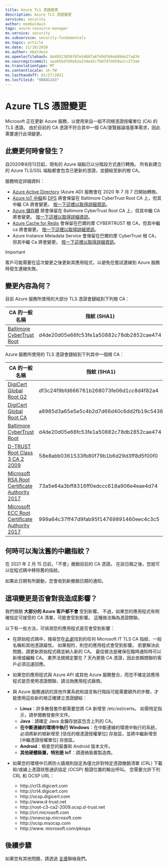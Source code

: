 ```yaml
---
title: Azure TLS 憑證變更
description: Azure TLS 憑證變更
services: security
author: msmbaldwin
tags: azure-resource-manager
ms.service: security
ms.subservice: security-fundamentals
ms.topic: article
ms.date: 11/10/2020
ms.author: mbaldwin
ms.openlocfilehash: bb49523858f07e54887a67d9df68eb894e27ad34
ms.sourcegitcommit: aaa65bd769eb2e234e42cfb07d7d459a2cc273ab
ms.translationtype: MT
ms.contentlocale: zh-TW
ms.lasthandoff: 01/27/2021
ms.locfileid: "98881243"
---
```

# <a name="azure-tls-certificate-changes"></a>Azure TLS 憑證變更  

Microsoft 正在更新 Azure 服務，以使用來自一組不同根憑證授權單位 (CA) 的 TLS 憑證。 由於目前的 CA 憑證不符合其中一個 CA/瀏覽器論壇基準需求，因此需要進行此項變更。

## <a name="when-will-this-change-happen"></a>此變更何時會發生？

自2020年8月13日起，現有的 Azure 端點已以分階段方式進行轉換。 所有新建立的 Azure TLS/SSL 端點都會包含已更新的憑證，並鏈結至新的根 CA。

服務特定詳細資料：

- [Azure Active Directory](../../active-directory/index.yml) (Azure AD) 服務會在 2020 年 7 月 7 日開始轉換。
- [Azure IoT 中樞](https://azure.microsoft.com/services/iot-hub)和 [DPS](../../iot-dps/index.yml) 將會保留在 Baltimore CyberTrust Root CA 上，但其中繼 CA 將會變更。 [按一下這裡以取得詳細資訊](https://techcommunity.microsoft.com/t5/internet-of-things/azure-iot-tls-changes-are-coming-and-why-you-should-care/ba-p/1658456)。
- [Azure 儲存體](../../storage/index.yml) 將會保留在 Baltimore CyberTrust Root CA 上，但其中繼 CA 將會變更。 [按一下這裡以取得詳細資訊](https://techcommunity.microsoft.com/t5/azure-storage/azure-storage-tls-changes-are-coming-and-why-you-care/ba-p/1705518)。
- [Azure Cache for Redis](../../azure-cache-for-redis/index.yml) 會保留在巴爾的摩 CYBERTRUST 根 CA，但其中繼 ca 將會變更。 [按一下這裡以取得詳細資訊](../../azure-cache-for-redis/cache-whats-new.md)。
- Azure Instance Metadata Service 會保留在巴爾的摩 CyberTrust 根 CA，但其中繼 Ca 將會變更。 [按一下這裡以取得詳細資訊](/answers/questions/172717/action-required-for-attested-data-tls-with-azure-i.html)。

> [!IMPORTANT]
> 客戶可能需要在這次變更之後更新其應用程式，以避免在嘗試連線到 Azure 服務時發生連線失敗。

## <a name="what-is-changing"></a>變更內容為何？

目前 Azure 服務所使用的大部分 TLS 憑證會鏈結到下列根 CA：

| CA 的一般名稱 | 指紋 (SHA1) |
|--|--|
| [Baltimore CyberTrust Root](https://cacerts.digicert.com/BaltimoreCyberTrustRoot.crt) | d4de20d05e66fc53fe1a50882c78db2852cae474 |

Azure 服務所使用的 TLS 憑證會鏈結到下列其中一個根 CA：

| CA 的一般名稱 | 指紋 (SHA1) |
|--|--|
| [DigiCert Global Root G2](https://cacerts.digicert.com/DigiCertGlobalRootG2.crt) | df3c24f9bfd666761b268073fe06d1cc8d4f82a4 |
| [DigiCert Global Root CA](https://cacerts.digicert.com/DigiCertGlobalRootCA.crt) | a8985d3a65e5e5c4b2d7d66d40c6dd2fb19c5436 |
| [Baltimore CyberTrust Root](https://cacerts.digicert.com/BaltimoreCyberTrustRoot.crt) | d4de20d05e66fc53fe1a50882c78db2852cae474 |
| [D-TRUST Root Class 3 CA 2 2009](https://www.d-trust.net/cgi-bin/D-TRUST_Root_Class_3_CA_2_2009.crt) | 58e8abb0361533fb80f79b1b6d29d3ff8d5f00f0 |
| [Microsoft RSA Root Certificate Authority 2017](https://www.microsoft.com/pkiops/certs/Microsoft%20RSA%20Root%20Certificate%20Authority%202017.crt) | 73a5e64a3bff8316ff0edccc618a906e4eae4d74 | 
| [Microsoft ECC Root Certificate Authority 2017](https://www.microsoft.com/pkiops/certs/Microsoft%20ECC%20Root%20Certificate%20Authority%202017.crt) | 999a64c37ff47d9fab95f14769891460eec4c3c5 |

## <a name="when-can-i-retire-the-old-intermediate-thumbprint"></a>何時可以淘汰舊的中繼指紋？

在 2021 年 2 月 15 日前，「不會」撤銷目前的 CA 憑證。 在該日期之後，您就可以從程式碼中移除舊的指紋。

如果此日期有所變動，您會收到新撤銷日期的通知。

## <a name="will-this-change-affect-me"></a>這項變更是否會對我造成影響？ 

我們預期 **大部分的 Azure 客戶都不會** 受到影響。  不過，如果您的應用程式有明確指定可接受的 CA 清單，可能會受到影響。 這種做法稱為憑證關聯。

以下有一些方法，可偵測您的應用程式是否會受到影響：

- 在原始程式碼中，搜尋您在[此處](https://www.microsoft.com/pki/mscorp/cps/default.htm)找到的任何 Microsoft IT TLS CA 指紋、一般名稱和其他憑證屬性。 如果相符，則您的應用程式會受到影響。 若要解決此問題，請更新原始程式碼並納入新的 CA。 最佳做法是確保在臨時通知時可以新增或編輯 CA。 業界法規規定要在 7 天內更換 CA 憑證，因此依賴關聯的客戶必須迅速回應。

- 如果您的應用程式與 Azure API 或其他 Azure 服務整合，而您不確定該應用程式是否使用憑證關聯，請洽詢應用程式廠商。

- 與 Azure 服務通訊的其他作業系統和語言執行階段可能需要額外的步驟，才能使用這些新的根正確建立憑證鏈結：
    - **Linux**：許多散發套件都需要您將 CA 新增至 /etc/ssl/certs。 如需特定指示，請參閱散發套件文件。
    - **Java**︰請確定 Java 金鑰存放區包含上列的 CA。
    - **在中斷連線的環境中執行 Windows**：在中斷連線的環境中執行的系統，必須將新的根新增至 [信任的根憑證授權單位] 存放區，並將中繼新增至 [中繼憑證授權單位] 存放區。
    - **Android**：檢查您的裝置和 Android 版本文件。
    - **其他硬體裝置，特別是 IoT**：請連絡裝置製造商。

- 如果您的環境中已將防火牆規則設定為僅允許對特定憑證撤銷清單 (CRL) 下載和/或線上憑證狀態通訊協定 (OCSP) 驗證位置的輸出呼叫。 您需要允許下列 CRL 和 OCSP URL：

    - http://crl3&#46;digicert&#46;com
    - http://crl4&#46;digicert&#46;com
    - http://ocsp&#46;digicert&#46;com
    - http://www&#46;d-trust&#46;net
    - http://root-c3-ca2-2009&#46;ocsp&#46;d-trust&#46;net
    - http://crl&#46;microsoft&#46;com
    - http://oneocsp&#46;microsoft&#46;com
    - http://ocsp&#46;msocsp&#46;com
    - http://www&#46; microsoft&#46;com/pkiops

## <a name="next-steps"></a>後續步驟

如果您有其他問題，請透過 [支援](https://azure.microsoft.com/support/options/)聯絡我們。